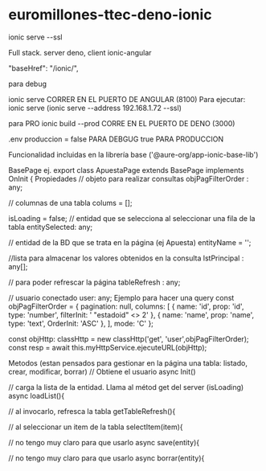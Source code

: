 # euromillones-ttec-deno-ionic

ionic serve  --ssl

Full stack. server deno, client ionic-angular

 "baseHref": "/ionic/",

 para debug

ionic serve   CORRER EN EL PUERTO DE ANGULAR (8100)
Para ejecutar: ionic serve (ionic serve --address 192.168.1.72 --ssl)
 
para PRO
ionic build --prod   CORRE EN EL PUERTO DE DENO (3000)

.env
produccion = false PARA DEBGUG
             true PARA PRODUCCION




Funcionalidad incluidas en la librería base ('@aure-org/app-ionic-base-lib')

BasePage ej. export class ApuestaPage extends BasePage implements OnInit { Propiedades // objeto para realizar consultas objPagFilterOrder : any;

  // columnas de una tabla
  colums = [];

  isLoading = false;
  // entidad que se selecciona al seleccionar una fila de la tabla
  entitySelected: any;

  // entidad de la BD que se trata en la página (ej Apuesta)
  entityName = '';

  //lista para almacenar los valores obtenidos en la consulta
  lstPrincipal : any[];

  // para poder refrescar la página
  tableRefresh : any;

  // usuario conectado
  user: any;
Ejemplo para hacer una query const objPagFilterOrder = { pagination: null, columns: [ { name: 'id', prop: 'id', type: 'number', filterInit: ' "estadoid" <> 2' }, { name: 'name', prop: 'name', type: 'text', OrderInit: 'ASC' }, ], mode: 'C' };

const objHttp: classHttp = new classHttp('get', 'user',objPagFilterOrder);
const resp = await this.myHttpService.ejecuteURL(objHttp);

Metodos (estan pensados para gestionar en la página una tabla: listado, crear, modificar, borrar) // Obtiene el usuario async Init()

   // carga la lista de la entidad. Llama al métod get del server (isLoading)
  async loadList(){

   // al invocarlo, refresca la tabla
  getTableRefresh(){

   // al seleccionar un item de la tabla
  selectItem(item){

  // no tengo muy claro para que usarlo
  async save(entity){

  // no tengo muy claro para que usarlo
  async borrar(entity){
